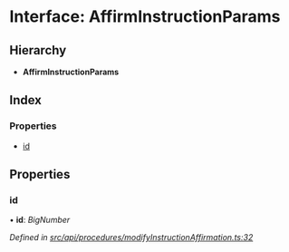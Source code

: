 # Interface: AffirmInstructionParams

## Hierarchy

* **AffirmInstructionParams**

## Index

### Properties

* [id](affirminstructionparams.md#id)

## Properties

###  id

• **id**: *BigNumber*

*Defined in [src/api/procedures/modifyInstructionAffirmation.ts:32](https://github.com/PolymeshAssociation/polymesh-sdk/blob/46845947/src/api/procedures/modifyInstructionAffirmation.ts#L32)*
